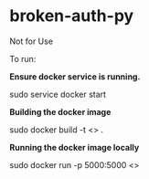 # broken-auth-py
Not for Use

To run:

**Ensure docker service is running.**

sudo service docker start

**Building the docker image**

sudo docker build -t <<name>> . 

**Running the docker image locally**

sudo docker run -p 5000:5000 <<name>>

